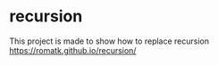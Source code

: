# recursion
This project is made to show how to replace recursion
https://romatk.github.io/recursion/
